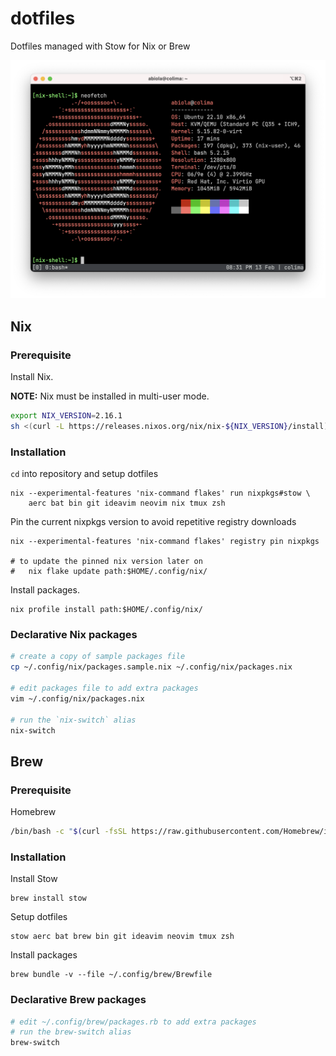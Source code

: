 dotfiles
========

Dotfiles managed with Stow for Nix or Brew

![Screenshot](screenshots/screenshot.png)

## Nix

### Prerequisite

Install Nix.

**NOTE:** Nix must be installed in multi-user mode.

```sh
export NIX_VERSION=2.16.1
sh <(curl -L https://releases.nixos.org/nix/nix-${NIX_VERSION}/install) --daemon
```

### Installation

`cd` into repository and setup dotfiles

```
nix --experimental-features 'nix-command flakes' run nixpkgs#stow \
    aerc bat bin git ideavim neovim nix tmux zsh
```

Pin the current nixpkgs version to avoid repetitive registry downloads

```
nix --experimental-features 'nix-command flakes' registry pin nixpkgs

# to update the pinned nix version later on
#   nix flake update path:$HOME/.config/nix/
```

Install packages.

```
nix profile install path:$HOME/.config/nix/
```

### Declarative Nix packages

```sh
# create a copy of sample packages file
cp ~/.config/nix/packages.sample.nix ~/.config/nix/packages.nix

# edit packages file to add extra packages
vim ~/.config/nix/packages.nix

# run the `nix-switch` alias
nix-switch
```

## Brew

### Prerequisite

Homebrew

```sh
/bin/bash -c "$(curl -fsSL https://raw.githubusercontent.com/Homebrew/install/HEAD/install.sh)"
```

### Installation

Install Stow

```
brew install stow
```

Setup dotfiles

```
stow aerc bat brew bin git ideavim neovim tmux zsh
```

Install packages

```
brew bundle -v --file ~/.config/brew/Brewfile
```

### Declarative Brew packages

```sh
# edit ~/.config/brew/packages.rb to add extra packages
# run the brew-switch alias
brew-switch
```

